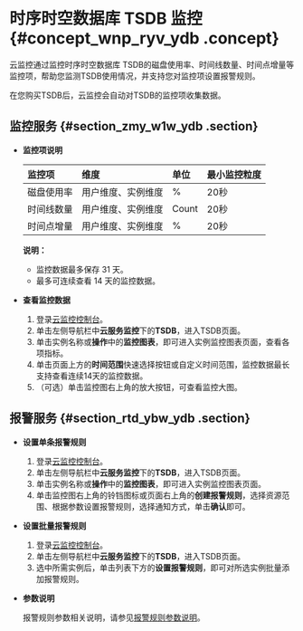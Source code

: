 # 时序时空数据库 TSDB 监控 {#concept_wnp_ryv_ydb .concept}

云监控通过监控时序时空数据库 TSDB的磁盘使用率、时间线数量、时间点增量等监控项，帮助您监测TSDB使用情况，并支持您对监控项设置报警规则。

在您购买TSDB后，云监控会自动对TSDB的监控项收集数据。

## 监控服务 {#section_zmy_w1w_ydb .section}

-   **监控项说明** 

    |监控项|维度|单位|最小监控粒度|
    |:--|:-|:-|:-----|
    |磁盘使用率|用户维度、实例维度|%|20秒|
    |时间线数量|用户维度、实例维度|Count|20秒|
    |时间点增量|用户维度、实例维度|%|20秒|

    **说明：** 

    -   监控数据最多保存 31 天。
    -   最多可连续查看 14 天的监控数据。
-   **查看监控数据** 
    1.  登录[云监控控制台](https://cms-intl.console.aliyun.com)。
    2.  单击左侧导航栏中**云服务监控**下的**TSDB**，进入TSDB页面。
    3.  单击实例名称或**操作**中的**监控图表**，即可进入实例监控图表页面，查看各项指标。
    4.  单击页面上方的**时间范围**快速选择按钮或自定义时间范围，监控数据最长支持查看连续14天的监控数据。
    5.  （可选）单击监控图右上角的放大按钮，可查看监控大图。

## 报警服务 {#section_rtd_ybw_ydb .section}

-   **设置单条报警规则** 
    1.  登录[云监控控制台](https://cms-intl.console.aliyun.com)。
    2.  单击左侧导航栏中**云服务监控**下的**TSDB**，进入TSDB页面。
    3.  单击实例名称或**操作**中的**监控图表**，即可进入实例监控图表页面。
    4.  单击监控图右上角的铃铛图标或页面右上角的**创建报警规则**，选择资源范围、根据参数设置报警规则，选择通知方式，单击**确认**即可。
-   **设置批量报警规则** 
    1.  登录[云监控控制台](https://cms-intl.console.aliyun.com)。
    2.  单击左侧导航栏中**云服务监控**下的**TSDB**，进入TSDB页面。
    3.  选中所需实例后，单击列表下方的**设置报警规则**，即可对所选实例批量添加报警规则。
-   **参数说明** 

    报警规则参数相关说明，请参见[报警规则参数说明](intl.zh-CN/用户指南/报警服务/报警规则/报警规则参数说明.md#)。


